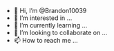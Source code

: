 - 👋 Hi, I’m @Brandon10039
- 👀 I’m interested in ...
- 🌱 I’m currently learning ...
- 💞️ I’m looking to collaborate on ...
- 📫 How to reach me ...

<!---
Brandon10039/Brandon10039 is a ✨ special ✨ repository because its `README.md` (this file) appears on your GitHub profile.
You can click the Preview link to take a look at your changes.
--->
